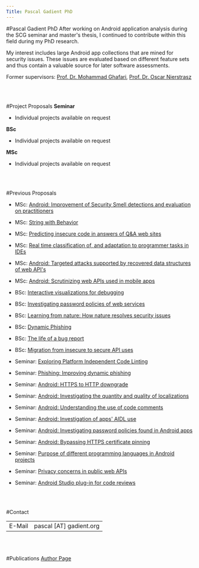 ```yaml
---
Title: Pascal Gadient PhD
---
```

#Pascal Gadient PhD
After working on Android application analysis during the SCG seminar and master's thesis, I continued to contribute within this field during my PhD research.

My interest includes large Android app collections that are mined for security issues. These issues are evaluated based on different feature sets and thus contain a valuable source for later software assessments.

Former supervisors: [Prof. Dr. Mohammad Ghafari](/staff/Mohammad-Ghafari), [Prof. Dr. Oscar Nierstrasz](/staff/oscar)

<br /><br />

#Project Proposals
<strong>Seminar</strong>

-  Individual projects available on request

<strong>BSc</strong>

-  Individual projects available on request

<strong>MSc</strong>

-  Individual projects available on request

<br /><br />

#Previous Proposals

-  MSc: [Android: Improvement of Security Smell detections and evaluation on practitioners](/wiki/projects/mastersbachelorsprojects/improving-security-smells)
-  MSc: [String with Behavior](/wiki/projects/mastersbachelorsprojects/string-with-behavior)
-  MSc: [Predicting insecure code in answers of Q&A web sites](/wiki/projects/mastersbachelorsprojects/insecure-code-qa-web-sites)
-  MSc: [Real time classification of, and adaptation to programmer tasks in IDEs](/wiki/projects/mastersbachelorsprojects/programmer-task-adaptation)
-  MSc: [Android: Targeted attacks supported by recovered data structures of web API's](/wiki/projects/mastersbachelorsprojects/targeted-attacks-web-apis)
-  MSc: [Android: Scrutinizing web APIs used in mobile apps](/wiki/projects/mastersbachelorsprojects/android-web-api-scrutinization)


-  BSc: [Interactive visualizations for debugging](/wiki/projects/mastersbachelorsprojects/interactive-visualizations-for-debugging)
-  BSc: [Investigating password policies of web services](/wiki/projects/mastersbachelorsprojects/investigating-web-password-policies)
-  BSc: [Learning from nature: How nature resolves security issues](/wiki/projects/mastersbachelorsprojects/learning-from-nature)
-  BSc: [Dynamic Phishing](/wiki/projects/mastersbachelorsprojects/dynamic-phishing)
-  BSc: [The life of a bug report](/wiki/projects/mastersbachelorsprojects/life-of-bug-report)
-  BSc: [Migration from insecure to secure API uses](/wiki/projects/mastersbachelorsprojects/migration-to-secure-code)


-  Seminar: [Exploring Platform Independent Code Linting](/wiki/projects/mastersbachelorsprojects/independent-code-linters)
-  Seminar: [Phishing: Improving dynamic phishing](/wiki/projects/mastersbachelorsprojects/improvingdynamicphishing)
-  Seminar: [Android: HTTPS to HTTP downgrade](/wiki/projects/mastersbachelorsprojects/https-downgrade)
-  Seminar: [Android: Investigating the quantity and quality of localizations](/wiki/projects/mastersbachelorsprojects/android-localization-analysis)
-  Seminar: [Android: Understanding the use of code comments](/wiki/projects/mastersbachelorsprojects/android-code-comments)
-  Seminar: [Android: Investigation of apps' AIDL use](/wiki/projects/mastersbachelorsprojects/android-aidl-investigation)
-  Seminar: [Android: Investigating password policies found in Android apps](/wiki/projects/mastersbachelorsprojects/android-password-policies)
-  Seminar: [Android: Bypassing HTTPS certificate pinning](/wiki/projects/mastersbachelorsprojects/android-bypassing-https)
-  Seminar: [Purpose of different programming languages in Android projects](/wiki/projects/mastersbachelorsprojects/purpose-android-languages)
-  Seminar: [Privacy concerns in public web APIs](/wiki/projects/archive/software-security-web-interfaces)
-  Seminar: [Android Studio plug-in for code reviews](/wiki/projects/archive/software-assessment-android-studio-plugin)

<br /><br />

#Contact

| | |
|---|---|
|E-Mail|pascal [AT] gadient.org

<br /><br />

#Publications
[Author Page](%assets_url%/scgbib/?query=gadient&filter=Year)
